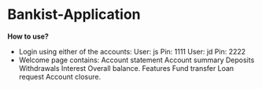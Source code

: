 # Bankist-Application
**How to use?**  
* Login using either of the accounts:
    User: js Pin: 1111
    User: jd Pin: 2222
* Welcome page contains:
    Account statement
    Account summary 
      Deposits
      Withdrawals
      Interest
      Overall balance.
    Features
      Fund transfer
      Loan request
      Account closure.
 
 
